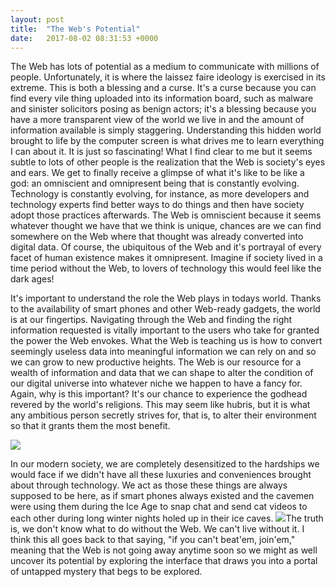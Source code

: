```yaml
---
layout: post
title:  "The Web's Potential"
date:   2017-08-02 08:31:53 +0000
---
```




The Web has lots of potential as a medium to communicate with millions of people.  Unfortunately, it is where the laissez faire ideology is exercised in its extreme.  This is both a blessing and a curse.  It's a curse because you can find every vile thing uploaded into its information board, such as malware and sinister solicitors posing as benign actors; it's a blessing because you have a more transparent view of the world we live in and the amount of information available is simply staggering.  Understanding this hidden world brought to life by the computer screen is what drives me to learn everything I can about it.  It is just so fascinating!  What I find clear to me but it seems subtle to lots of other people is the realization that the Web is society's eyes and ears.  We get to finally receive a glimpse of what it's like to be like a god: an omniscient and omnipresent being that is constantly evolving.  Technology is constantly evolving, for instance, as more developers and technology experts find better ways to do things and then have society adopt those practices afterwards.  The Web is omniscient because it seems whatever thought we have that we think is unique, chances are we can find somewhere on the Web where that thought was already converted into digital data.  Of course, the ubiquitous of the Web and it's portrayal of every facet of human existence makes it omnipresent.  Imagine if society lived in a time period without the Web, to lovers of technology this would feel like the dark ages!

It's important to understand the role the Web plays in todays world.  Thanks to the availability of smart phones and other Web-ready gadgets, the world is at our fingertips.  Navigating through the Web and finding the right information requested is vitally important to the users who take for granted the power the Web envokes.  What the Web is teaching us is how to convert seemingly useless data into meaningful information we can rely on and so we can grow to new productive heights.  The Web is our resource for a wealth of information and data that we can shape to alter the condition of our digital universe into whatever niche we happen to have a fancy for.  Again, why is this important?  It's our chance to experience the godhead revered by the world's religions.  This may seem like hubris, but it is what any ambitious person secretly strives for, that is, to alter their environment so that it grants them the most benefit.

![](http://images.huffingtonpost.com/2016-07-19-1468946684-1674249-Neilarmstrong-thumb.jpg)

In our modern society, we are completely desensitized to the hardships we would face if we didn't have all these luxuries and conveniences brought about through technology.  We act as those these things are always supposed to be here, as if smart phones always existed and the cavemen were using them during the Ice Age to snap chat and send cat videos to each other during long winter nights holed up in their ice caves.  ![](https://liveto110.com/wp-content/uploads/2013/11/Livin-the-caveman-Lifestyle.jpg)The truth is, we don't know what to do without the Web.  We can't live without it.  I think this all goes back to that saying, "if you can't beat'em, join'em," meaning that the Web is not going away anytime soon so we might as well uncover its potential by exploring the interface that draws you into a portal of untapped mystery that begs to be explored. 
